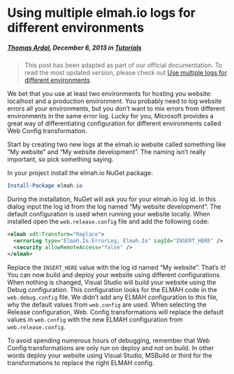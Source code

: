 # Using multiple elmah.io logs for different environments

##### [Thomas Ardal](http://elmah.io/about/), December 6, 2013 in [Tutorials](/category/tutorials/)

> This post has been adapted as part of our official documentation. To read the most updated version, please check out [Use multiple logs for different environments](http://docs.elmah.io/use-multiple-logs-for-different-environments/)

We bet that you use at least two environments for hosting you website: localhost and a production environment. You probably need to log website errors all your environments, but you don’t want to mix errors from different environments in the same error log. Lucky for you, Microsoft provides a great way of differentiating configuration for different environments called Web Config transformation.

Start by creating two new logs at the elmah.io website called something like “My website” and “My website development”. The naming isn’t really important, so pick something saying.

In your project install the elmah.io NuGet package:

```powershell
Install-Package elmah.io
```

During the installation, NuGet will ask you for your elmah.io log id. In this dialog input the log id from the log named “My website development”. The default configuration is used when running your website locally. When installed open the `web.release.config` file and add the following code:

```xml
<elmah xdt:Transform="Replace">
  <errorLog type="Elmah.Io.ErrorLog, Elmah.Io" LogId="INSERT_HERE" />
  <security allowRemoteAccess="false" />
</elmah>
```

Replace the `INSERT_HERE` value with the log id named “My website”. That’s it! You can now build and deploy your website using different configurations. When nothing is changed, Visual Studio will build your website using the Debug configuration. This configuration looks for the ELMAH code in the `web.debug.config` file. We didn’t add any ELMAH configuration to this file, why the default values from `web.config` are used. When selecting the Release configuration, Web. Config transformations will replace the default values in `web.config` with the new ELMAH configuration from `web.release.config`.

To avoid spending numerous hours of debugging, remember that Web Config transformations are only run on deploy and not on build. In other words deploy your website using Visual Studio, MSBuild or third for the transformations to replace the right ELMAH config.